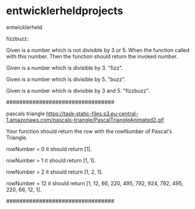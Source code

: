 # entwicklerheldprojects
entwicklerheld

fizzbuzz:

Given is a number which is not divisible by 3 or 5.
When the function called with this number.
Then the function should return the invoked number.

Given is a number which is divisible by 3. "fizz".

Given is a number which is divisible by 5. "buzz".

Given is a number which is divisible by 3 and 5. "fizzbuzz".

#################################

pascals triangle
https://task-static-files.s3.eu-central-1.amazonaws.com/pascals-triangle/PascalTriangleAnimated2.gif

Your function should return the row with the rowNumber of Pascal's Triangle.

rowNumber = 0 it should return [1].

rowNumber = 1 it should return [1, 1].

rowNumber = 2 it should return [1, 2, 1].

rowNumber = 12 it should return [1, 12, 66, 220, 495, 792, 924, 792, 495, 220, 66, 12, 1].

#################################

